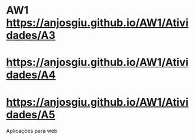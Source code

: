 # AW1 https://anjosgiu.github.io/AW1/Atividades/A3
# https://anjosgiu.github.io/AW1/Atividades/A4
# https://anjosgiu.github.io/AW1/Atividades/A5
 
 
Aplicações para web
